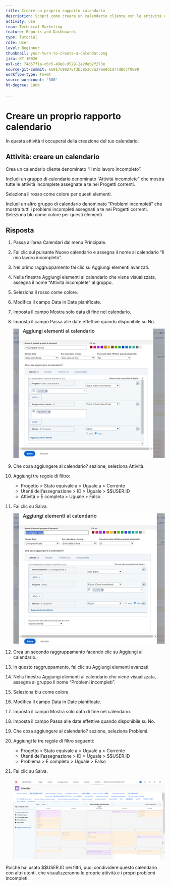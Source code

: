 ```yaml
---
title: Creare un proprio rapporto calendario
description: Scopri come creare un calendario cliente con le attività e i problemi incompleti.
activity: use
team: Technical Marketing
feature: Reports and Dashboards
type: Tutorial
role: User
level: Beginner
thumbnail: your-turn-to-create-a-calendar.png
jira: KT-10026
exl-id: 74d57f1a-c6c5-49e0-9529-2e2deb2f273e
source-git-commit: e5017c98275f3b3853d7a37ee9d1d77d8d7f9098
workflow-type: tm+mt
source-wordcount: '380'
ht-degree: 100%

---
```


# Creare un proprio rapporto calendario

In questa attività ti occuperai della creazione del tuo calendario.

## Attività: creare un calendario

Crea un calendario cliente denominato “Il mio lavoro incompleto”.

Includi un gruppo di calendario denominato “Attività incomplete” che mostra tutte le attività incomplete assegnate a te nei Progetti correnti.

Seleziona il rosso come colore per questi elementi.

Includi un altro gruppo di calendario denominato “Problemi incompleti” che mostra tutti i problemi incompleti assegnati a te nei Progetti correnti. Seleziona blu come colore per questi elementi.

## Risposta

1. Passa all’area Calendari dal menu Principale.
1. Fai clic sul pulsante Nuovo calendario e assegna il nome al calendario “Il mio lavoro incompleto”.
1. Nel primo raggruppamento fai clic su Aggiungi elementi avanzati.
1. Nella finestra Aggiungi elementi al calendario che viene visualizzata, assegna il nome “Attività incomplete” al gruppo.
1. Seleziona il rosso come colore.
1. Modifica il campo Data in Date pianificate.
1. Imposta il campo Mostra solo data di fine nel calendario.
1. Imposta il campo Passa alle date effettive quando disponibile su No.

   ![Immagine della schermata per aggiungere elementi a un calendario](assets/calendar-activity-1.png)

1. Che cosa aggiungere al calendario? sezione, seleziona Attività.
1. Aggiungi tre regole di filtro:

   * Progetto > Stato equivale a > Uguale a > Corrente
   * Utenti dell’assegnazione > ID > Uguale > $$USER.ID
   * Attività > È completa > Uguale > Falso

1. Fai clic su Salva.

   ![Immagine della schermata per aggiungere elementi a un calendario](assets/calendar-activity-2.png)

1. Crea un secondo raggruppamento facendo clic su Aggiungi al calendario.
1. In questo raggruppamento, fai clic su Aggiungi elementi avanzati.
1. Nella finestra Aggiungi elementi al calendario che viene visualizzata, assegna al gruppo il nome “Problemi incompleti”.
1. Seleziona blu come colore.
1. Modifica il campo Data in Date pianificate.
1. Imposta il campo Mostra solo data di fine nel calendario.
1. Imposta il campo Passa alle date effettive quando disponibile su No.
1. Che cosa aggiungere al calendario? sezione, seleziona Problemi.
1. Aggiungi le tre regole di filtro seguenti:

   * Progetto > Stato equivale a > Uguale a > Corrente
   * Utenti dell’assegnazione > ID > Uguale > $$USER.ID
   * Problema > È completo > Uguale > Falso

1. Fai clic su Salva.

   ![Immagine della schermata per aggiungere elementi a un calendario](assets/calendar-activity-3.png)

Poiché hai usato $$USER.ID nei filtri, puoi condividere questo calendario con altri utenti, che visualizzeranno le proprie attività e i propri problemi incompleti.
